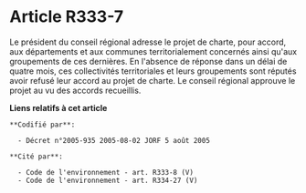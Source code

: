 # Article R333-7

Le président du conseil régional adresse le projet de charte, pour accord, aux départements et aux communes territorialement
concernés ainsi qu'aux groupements de ces dernières. En l'absence de réponse dans un délai de quatre mois, ces collectivités
territoriales et leurs groupements sont réputés avoir refusé leur accord au projet de charte. Le conseil régional approuve le
projet au vu des accords recueillis.

**Liens relatifs à cet article**

	**Codifié par**:

	  - Décret n°2005-935 2005-08-02 JORF 5 août 2005

	**Cité par**:

	  - Code de l'environnement - art. R333-8 (V)
	  - Code de l'environnement - art. R334-27 (V)
